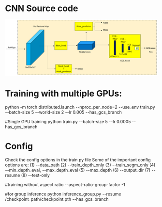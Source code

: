 # CNN Source code 

![Alt Text](../data/images/segmentation_with_gcs.png)



# Training with multiple GPUs:
python -m torch.distributed.launch --nproc_per_node=2 --use_env train.py --batch-size 5 --world-size 2 --lr 0.005 --has_gcs_branch

#Single GPU training
python train.py --batch-size 5 --lr 0.0005 --has_gcs_branch

# Config
Check the config options in the train.py file
Some of the important config options are:
(1) --data_path
(2) --train_depth_only
(3) --train_segm_only
(4) --min_depth_eval, --max_depth_eval
(5) --max_depth
(6) --output_dir
(7) --resume
(8) --test-only



#training without aspect ratio
--aspect-ratio-group-factor -1


#for group inference
python inference_group.py --resume /checkpoint_path/checkpoint.pth --has_gcs_branch
